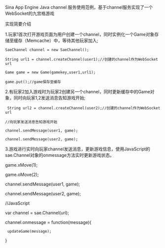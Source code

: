 Sina App Engine Java channel 服务使用范例，基于channel服务实现了一个WebSocket的九宫格游戏



实现简要介绍


1.玩家1首次打开游戏页面为用户创建一个channel，同时实例化一个Game对象存储至缓存（Memcache）中，等待其他玩家加入;


    SaeChannel channel = new SaeChannel();
 
    String url1 = channel.createChannel(user1);//创建的channel作为WebSocket url
 
    Game game = new Game(gamekey,user1,url1);
 
    game.put();//game保存至缓存
 
 
 
2.有玩家2加入游戏时为玩家2创建另一个channel，同时更新缓存中的Game对象，同时向玩家1,2发送消息告知游戏开始;
 
     String url2 = channel.createChannel(user2);//创建的channel作为WebSocket url
 
    //向玩家发送消息告知游戏开始
 
    channel.sendMessage(user1, game);
 
    channel.sendMessage(user2, game);
 
 
 
3.游戏进行实时向玩家channel发送消息，更新游戏信息，使用JavaScript的sae.Channel对象的onmessage方法实时更新游戏状态。

 game.xMove(1);
 
 game.oMove(2);
 
 channel.sendMessage(user1, game);
 
 channel.sendMessage(user2, game);
 
 //JavaScript
 
 var channel = sae.Channel(url);
 
 channel.onmessage = function(message){
 
 	 updateGame(message);
 	 
 }
 
